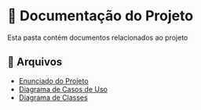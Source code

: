# 📂 Documentação do Projeto
Esta pasta contém documentos relacionados ao projeto

## 📄 Arquivos
- [Enunciado do Projeto](./LAB01-Sistema-de-Matriculas.pdf)
- [Diagrama de Casos de Uso](./LAB01-Diagrama-Casos-de-Uso.png)
- [Diagrama de Classes](./LAB01-Diagrama-de-Classes.png)
